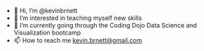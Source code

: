 - 👋 Hi, I’m @kevinbrnett
- 👀 I’m interested in teaching myself new skills
- 🌱 I’m currently going through the Coding Dojo Data Science and Visualization bootcamp
- 📫 How to reach me kevin.brnett@gmail.com

<!---
kevinbrnett/kevinbrnett is a ✨ special ✨ repository because its `README.md` (this file) appears on your GitHub profile.
You can click the Preview link to take a look at your changes.
--->
